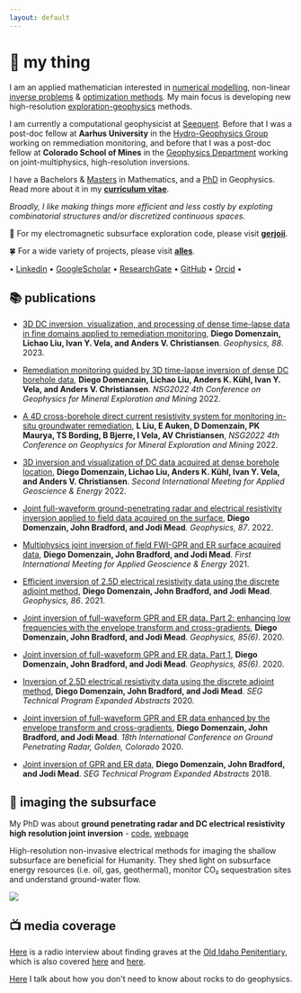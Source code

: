 ```yaml
---
layout: default
---
```


# 🔵 my thing

I am an applied mathematician interested in [numerical modelling](https://en.wikipedia.org/wiki/Computer_simulation), non-linear [inverse problems](https://en.wikipedia.org/wiki/Inverse_problem) & [optimization methods](https://en.wikipedia.org/wiki/Mathematical_optimization). My main focus is developing new high-resolution [exploration-geophysics](https://en.wikipedia.org/wiki/Exploration_geophysics) methods.

I am currently a computational geophysicist at [Seequent](https://www.seequent.com/). Before that I was a post-doc fellow at **Aarhus University** in the [Hydro-Geophysics Group](https://hgg.au.dk/) working on remmediation monitoring, and before that I was a post-doc fellow at **Colorado School of Mines** in the [Geophysics Department](https://cwp.mines.edu/faculty/) working on joint-multiphysics, high-resolution inversions.

I have a Bachelors & [Masters](https://digitalcommons.mtu.edu/cgi/viewcontent.cgi?article=1806&context=etds) in Mathematics, and a [PhD](https://scholarworks.boisestate.edu/td/1642/) in Geophysics. Read more about it in my **[curriculum vitae](./curri_diego.pdf)**.

*Broadly, I like making things more efficient and less costly by exploting combinatorial structures and/or discretized continuous spaces.*

🔰 For my electromagnetic subsurface exploration code, please visit [__gerjoii__](https://github.com/diegozain/gerjoii).

🍀 For a wide variety of projects, please visit [__alles__](https://github.com/diegozain/alles).

• [Linkedin](https://www.linkedin.com/in/diego-domenzain-67431171/) • [GoogleScholar](https://scholar.google.com/citations?user=tve8X08AAAAJ&hl) • [ResearchGate](https://www.researchgate.net/profile/Diego_Domenzain) • [GitHub](https://github.com/diegozain/) • [Orcid](https://orcid.org/0000-0002-5052-9354) • 

## 📚 publications

* [3D DC inversion, visualization, and processing of dense time-lapse data in fine domains applied to remediation monitoring](https://library.seg.org/doi/abs/10.1190/geo2023-0093.1), __Diego Domenzain, Lichao Liu, Ivan Y. Vela, and Anders V. Christiansen__. _Geophysics, 88_. 2023.

* [Remediation monitoring guided by 3D time-lapse inversion of dense DC borehole data](https://www.earthdoc.org/content/papers/10.3997/2214-4609.202220084), __Diego Domenzain, Lichao Liu, Anders K. Kühl, Ivan Y. Vela, and Anders V. Christiansen__. _NSG2022 4th Conference on Geophysics for Mineral Exploration and Mining_ 2022.

* [A 4D cross-borehole direct current resistivity system for monitoring in-situ groundwater remediation](https://www.earthdoc.org/content/papers/10.3997/2214-4609.202220117), __L Liu, E Auken, D Domenzain, PK Maurya, TS Bording, B Bjerre, I Vela, AV Christiansen__, _NSG2022 4th Conference on Geophysics for Mineral Exploration and Mining_ 2022.

* [3D inversion and visualization of DC data acquired at dense borehole location](https://library.seg.org/doi/10.1190/image2022-3742200.1), __Diego Domenzain, Lichao Liu, Anders K. Kühl, Ivan Y. Vela, and Anders V. Christiansen__.  _Second International Meeting for Applied Geoscience & Energy_ 2022.

* [Joint full-waveform ground-penetrating radar and electrical resistivity inversion applied to field data acquired on the surface](https://doi.org/10.1190/geo2021-0161.1), __Diego Domenzain, John Bradford, and Jodi Mead__.  _Geophysics, 87_. 2022.

* [Multiphysics joint inversion of field FWI-GPR and ER surface acquired data](https://doi.org/10.1190/segam2021-3576479.1), __Diego Domenzain, John Bradford, and Jodi Mead__. _First International Meeting for Applied Geoscience & Energy_ 2021.

* [Efficient inversion of 2.5D electrical resistivity data using the discrete adjoint method](https://library.seg.org/doi/10.1190/geo2020-0373.1), __Diego Domenzain, John Bradford, and Jodi Mead__. _Geophysics, 86_. 2021.

* [Joint inversion of full-waveform GPR and ER data. Part 2: enhancing low frequencies with the envelope transform and cross-gradients](https://library.seg.org/doi/10.1190/geo2019-0755.1), __Diego Domenzain, John Bradford, and Jodi Mead__. _Geophysics, 85(6)_. 2020.

* [Joint inversion of full-waveform GPR and ER data. Part 1](https://library.seg.org/doi/10.1190/geo2019-0754.1), __Diego Domenzain, John Bradford, and Jodi Mead__. _Geophysics, 85(6)_. 2020.

* [Inversion of 2.5D electrical resistivity data using the discrete adjoint method](https://library.seg.org/doi/10.1190/segam2020-3417486.1), __Diego Domenzain, John Bradford, and Jodi Mead__. _SEG Technical Program Expanded Abstracts_ 2020.

* [Joint inversion of full-waveform GPR and ER data enhanced by the envelope transform and cross-gradients](https://library.seg.org/doi/10.1190/gpr2020-087.1), __Diego Domenzain, John Bradford, and Jodi Mead__. _18th International Conference on Ground Penetrating Radar, Golden, Colorado_ 2020.

* [Joint inversion of GPR and ER data](https://library.seg.org/doi/10.1190/segam2018-2997794.1), __Diego Domenzain, John Bradford, and Jodi Mead__. _SEG Technical Program Expanded Abstracts_ 2018.

## 📡 imaging the subsurface

My PhD was about __ground penetrating radar and DC electrical resistivity high resolution joint inversion__ - [code](https://github.com/diegozain/gerjoii), [webpage](./gerjoii)

High-resolution non-invasive electrical methods for imaging the shallow subsurface are beneficial for Humanity. They shed light on subsurface energy resources (i.e. oil, gas, geothermal), monitor CO₂ sequestration sites and understand ground-water flow.

[![](images/wavefield-lava.gif)](./gerjoii)

## 📺 media coverage

[Here](https://www.boisestatepublicradio.org/post/boise-state-students-search-bodies-old-idaho-pen#stream/0) is a radio interview about finding graves at the [Old Idaho Penitentiary](https://history.idaho.gov/location/old-penitentiary/), which is also covered [here](https://www.boisestate.edu/news/2019/03/05/geophysics-club-works-to-help-solve-mysteries-in-historic-boise-cemetery/) and [here](./gerjoii).

[Here](https://focus.boisestate.edu/article/ph-d-in-geophysics/) I talk about how you don't need to know about rocks to do geophysics.
